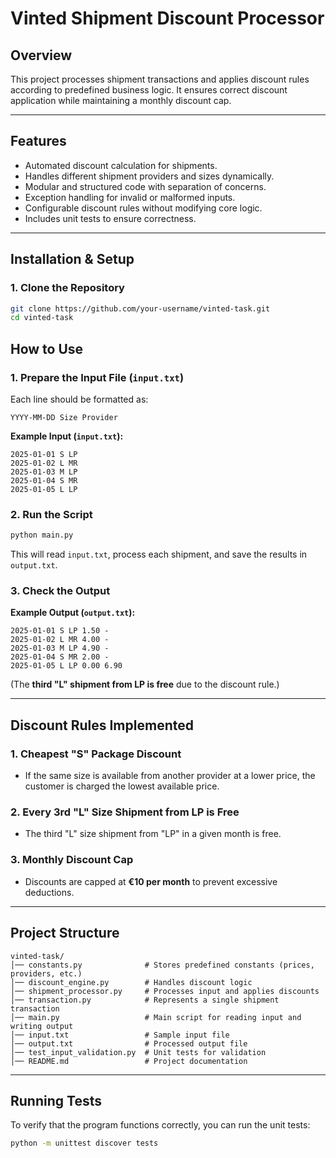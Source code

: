 # Vinted Shipment Discount Processor

## Overview
This project processes shipment transactions and applies discount rules according to predefined business logic. It ensures correct discount application while maintaining a monthly discount cap.

---

## Features
- Automated discount calculation for shipments.
- Handles different shipment providers and sizes dynamically.
- Modular and structured code with separation of concerns.
- Exception handling for invalid or malformed inputs.
- Configurable discount rules without modifying core logic.
- Includes unit tests to ensure correctness.

---

## Installation & Setup

### 1. Clone the Repository
```sh
git clone https://github.com/your-username/vinted-task.git
cd vinted-task
```

## How to Use

### 1. Prepare the Input File (`input.txt`)
Each line should be formatted as:
```
YYYY-MM-DD Size Provider
```
**Example Input (`input.txt`):**
```
2025-01-01 S LP
2025-01-02 L MR
2025-01-03 M LP
2025-01-04 S MR
2025-01-05 L LP
```

### 2. Run the Script
```sh
python main.py
```
This will read `input.txt`, process each shipment, and save the results in `output.txt`.

### 3. Check the Output
**Example Output (`output.txt`):**
```
2025-01-01 S LP 1.50 -
2025-01-02 L MR 4.00 -
2025-01-03 M LP 4.90 -
2025-01-04 S MR 2.00 -
2025-01-05 L LP 0.00 6.90
```
(The **third "L" shipment from LP is free** due to the discount rule.)

---

## Discount Rules Implemented
### 1. Cheapest "S" Package Discount
   - If the same size is available from another provider at a lower price, the customer is charged the lowest available price.

### 2. Every 3rd "L" Size Shipment from LP is Free
   - The third "L" size shipment from "LP" in a given month is free.

### 3. Monthly Discount Cap
   - Discounts are capped at **€10 per month** to prevent excessive deductions.

---

## Project Structure
```
vinted-task/
│── constants.py              # Stores predefined constants (prices, providers, etc.)
│── discount_engine.py        # Handles discount logic
│── shipment_processor.py     # Processes input and applies discounts
│── transaction.py            # Represents a single shipment transaction
│── main.py                   # Main script for reading input and writing output
│── input.txt                 # Sample input file
│── output.txt                # Processed output file
│── test_input_validation.py  # Unit tests for validation
│── README.md                 # Project documentation
```

---

## Running Tests
To verify that the program functions correctly, you can run the unit tests:

```sh
python -m unittest discover tests
```

